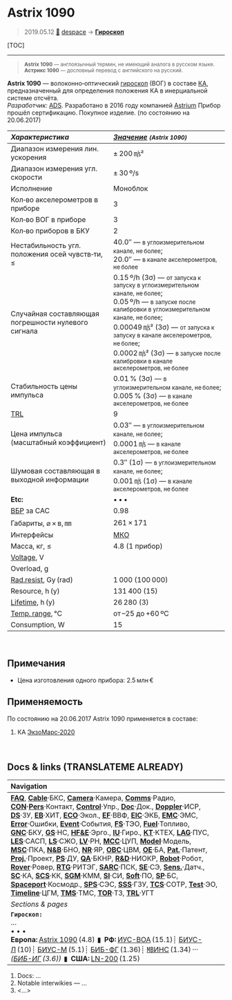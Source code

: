 # Astrix 1090
> 2019.05.12 [🚀](../index/index.md) [despace](index.md) → **[Гироскоп](iu.md)**

[TOC]

---

> <small>**Astrix 1090** — англоязычный термин, не имеющий аналога в русском языке. **Астрикс 1090** — дословный перевод с английского на русский.</small>

**Astrix 1090** — волоконно‑оптический [гироскоп](iu.md) (ВОГ) в составе [КА](sc.md), предназначенный для определения положения КА в инерциальной системе отсчёта.  
*Разработчик:* [ADS](zz_ads.md). Разработано в 2016 году компанией [Astrium](zz_astrium.md) Прибор прошёл сертификацию. Покупное изделие. (по состоянию на 20.06.2017)

<small>

|*Характеристика*|*[Значение](si.md) <small>(Astrix 1090)</small>*|
|:--|:--|
|Диапазон измерения лин. ускорения|± 200 ㎧²|
|Диапазон измерения угл. скорости|± 30 º/s|
|Исполнение|Моноблок|
|Кол‑во акселерометров в приборе|3|
|Кол‑во ВОГ в приборе|3|
|Кол‑во приборов в БКУ|2|
|Нестабильность угл. положения осей чувств‑ти, ≤|40.0″ — <small>в углоизмерительном канале, не более</small>;<br> 20.0″ — <small>в канале акселерометров, не более</small>|
|Случайная составляющая погрешности нулевого сигнала|0.15 º/h (3σ) — <small>от запуска к запуску в углоизмерительном канале, не более</small>;<br> 0.05 º/h — <small>в запуске после калибровки в углоизмерительном канале, не более</small>;<br> 0.00049 ㎧² (3σ) — <small>от запуска к запуску в канале акселерометров, не более</small>;<br> 0.0002 ㎧² (3σ) — <small>в запуске после калибровки в канале акселерометров, не более</small>|
|Стабильность цены импульса|0.01 % (3σ) — <small>в углоизмерительном канале, не более</small>;<br> 0.005 % (3σ) — <small>в канале акселерометров, не более</small>|
|[TRL](trl.md)|9|
|Цена импульса (масштабный коэффициент)|0.03″ — <small>в углоизмерительном канале, не более</small>;<br> 0.0001 ㎧ — <small>в канале акселерометров, не более</small>|
|Шумовая составляющая в выходной информации|0.3″ (1σ) — <small>в углоизмерительном канале, не более</small>;<br> 0.001 ㎧ (1σ) — <small>в канале акселерометров, не более</small>|
|**Etc:**|• • •|
|[ВБР](qa.md) за САС|0.98|
|Габариты, ⌀ × в, ㎜|261 × 171|
|Интерфейсы|[МКО](mil_std_1553.md)|
|Масса, кг, ≤|4.8 (1 прибор)|
|[Voltage](voltage.md), V| |
|Overload, g| |
|[Rad.resist](ion_rad.md), Gy (rad)|1 000 (100 000)|
|Resource, h (y)|131 400 (15)|
|[Lifetime](lifetime.md), h (y)|26 280 (3)|
|[Temp. range](tcs.md), ℃|от –25 до +60 ºС|
|Consumption, W|15|

</small>



<p style="page-break-after:always"> </p>

## Примечания
   - Цена изготовления одного прибора: 2.5 млн €



## Применяемость
По состоянию на 20.06.2017 Astrix 1090 применяется в составе:

   1. КА [ЭкзоМарс‑2020](экзомарс_2020.md)



<p style="page-break-after:always"> </p>

## Docs & links (TRANSLATEME ALREADY)
|Navigation|
|:--|
|**[FAQ](faq.md)**, **[Cable](cable.md)**·БКС, **[Camera](cam.md)**·Камера, **[Comms](comms.md)**·Радио, **[CON](contact.md)·[Pers](person.md)**·Контакт, **[Control](control.md)**·Упр., **[Doc](doc.md)**·Док., **[Doppler](doppler.md)**·ИСР, **[DS](ds.md)**·ЗУ, **[EB](eb.md)**·ХИТ, **[ECO](ecology.md)**·Экол., **[EF](ef.md)**·ВВФ, **[ElC](elc.md)**·ЭКБ, **[EMC](emc.md)**·ЭМС, **[Error](error.md)**·Ошибки, **[Event](event.md)**·События, **[FS](fs.md)**·ТЭО, **[Fuel](fuel.md)**·Топливо, **[GNC](gnc.md)**·БКУ, **[GS](scs.md)**·НС, **[HF&E](hfe.md)**·Эрго., **[IU](iu.md)**·Гиро., **[KT](kt.md)**·КТЕХ, **[LAG](lag.md)**·ПУC, **[LES](les.md)**·САСП, **[LS](ls.md)**·СЖО, **[LV](lv.md)**·РН, **[MCC](mcc.md)**·ЦУП, **[Model](model.md)**·Модель, **[MSC](sc.md)**·ПКА, **[N&B](nnb.md)**·БНО, **[NR](nr.md)**·ЯР, **[OBC](obc.md)**·ЦВМ, **[OE](oe.md)**·БА, **[Pat.](патент.md)**·Патент, **[Proj.](project.md)**·Проект, **[PS](ps.md)**·ДУ, **[QA](qa.md)**·БКНР, **[R&D](rnd.md)**·НИОКР, **[Robot](robotics.md)**·Робот, **[Rover](rover.md)**·Ровер, **[RTG](rtg.md)**·РИТЭГ, **[SARC](sarc.md)**·ПСК, **[SE](se.md)**·СЭ, **[Sens.](sensor.md)**·Датч., **[SC](sc.md)**·КА, **[SCS](scs.md)**·КК, **[SGM](sgm.md)**·КММ, **[SI](si.md)**·СИ, **[Soft](soft.md)**·ПО, **[SP](sp.md)**·БС, **[Spaceport](spaceport.md)**·Космодр., **[SPS](sps.md)**·СЭС, **[SSS](sss.md)**·ГЗУ, **[TCS](tcs.md)**·СОТР, **[Test](test.md)**·ЭО, **[Timeline](timeline.md)**·ЦГМ, **[TMS](tms.md)**·ТМС, **[TOR](tor.md)**·ТЗ, **[TRL](trl.md)**·УГТ|
|*Sections & pages*|
|**`Гироскоп:`**<br> …<br>• • •<br> **Европа:** [Astrix 1090](astrix_1090.md) (4.8)  ▮  **РФ:** [ИУС-ВОА](ius_voa.md) (15.1)┊ [БИУС-Л](bius_l.md) (10)┊ [БИУС-М](bius_m.md) (5.1)┊ [БИБ-ФГ](bib_fg.md) (1.36)┊ [㎆ИНС](mbins.md) (1.34) ··· *([БИБ-ИГ](bib_ig.md) (3.6))*  ▮  **США:** [LN-200](ln_200.md) (1.25)|

   1. Docs: …
   1. Notable interwikies — …
   1. <…>
